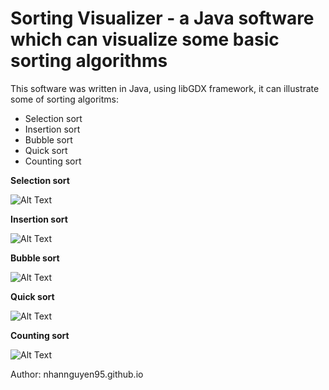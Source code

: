 # Sorting Visualizer - a Java software which can visualize some basic sorting algorithms
This software was written in Java, using libGDX framework, it can illustrate some of sorting algoritms:
+ Selection sort
+ Insertion sort
+ Bubble sort
+ Quick sort
+ Counting sort

**Selection sort**

![Alt Text](http://i.imgur.com/2OA9MUs.gif)

**Insertion sort**

![Alt Text](http://i.imgur.com/XDh6Icw.gif)

**Bubble sort**

![Alt Text](http://i.imgur.com/VPM8Tws.gif)

**Quick sort**

![Alt Text](http://i.imgur.com/zy5HSIL.gif)

**Counting sort**

![Alt Text](http://i.imgur.com/R2YCfFH.gif)

Author: nhannguyen95.github.io
